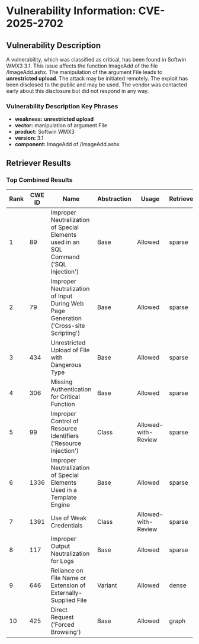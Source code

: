 # Vulnerability Information: CVE-2025-2702

## Vulnerability Description
A vulnerability, which was classified as critical, has been found in Softwin WMX3 3.1. This issue affects the function ImageAdd of the file /ImageAdd.ashx. The manipulation of the argument File leads to **unrestricted upload**. The attack may be initiated remotely. The exploit has been disclosed to the public and may be used. The vendor was contacted early about this disclosure but did not respond in any way.

### Vulnerability Description Key Phrases
- **weakness:** **unrestricted upload**
- **vector:** manipulation of argument File
- **product:** Softwin WMX3
- **version:** 3.1
- **component:** ImageAdd of /ImageAdd.ashx

## Retriever Results

### Top Combined Results

| Rank | CWE ID | Name | Abstraction | Usage  | Retrievers | Individual Scores |
|------|--------|------|-------------|-------|------------|-------------------|
| 1 | 89 | Improper Neutralization of Special Elements used in an SQL Command ('SQL Injection') | Base | Allowed | sparse | 0.441 |
| 2 | 79 | Improper Neutralization of Input During Web Page Generation ('Cross-site Scripting') | Base | Allowed | sparse | 0.422 |
| 3 | 434 | Unrestricted Upload of File with Dangerous Type | Base | Allowed | sparse | 0.415 |
| 4 | 306 | Missing Authentication for Critical Function | Base | Allowed | sparse | 0.359 |
| 5 | 99 | Improper Control of Resource Identifiers ('Resource Injection') | Class | Allowed-with-Review | sparse | 0.356 |
| 6 | 1336 | Improper Neutralization of Special Elements Used in a Template Engine | Base | Allowed | sparse | 0.350 |
| 7 | 1391 | Use of Weak Credentials | Class | Allowed-with-Review | sparse | 0.350 |
| 8 | 117 | Improper Output Neutralization for Logs | Base | Allowed | sparse | 0.348 |
| 9 | 646 | Reliance on File Name or Extension of Externally-Supplied File | Variant | Allowed | dense | 0.584 |
| 10 | 425 | Direct Request ('Forced Browsing') | Base | Allowed | graph | 0.002 |

